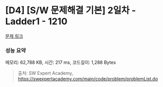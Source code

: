 # [D4] [S/W 문제해결 기본] 2일차 - Ladder1 - 1210 

[문제 링크](https://swexpertacademy.com/main/code/problem/problemDetail.do?contestProbId=AV14ABYKADACFAYh) 

### 성능 요약

메모리: 62,788 KB, 시간: 217 ms, 코드길이: 1,288 Bytes



> 출처: SW Expert Academy, https://swexpertacademy.com/main/code/problem/problemList.do